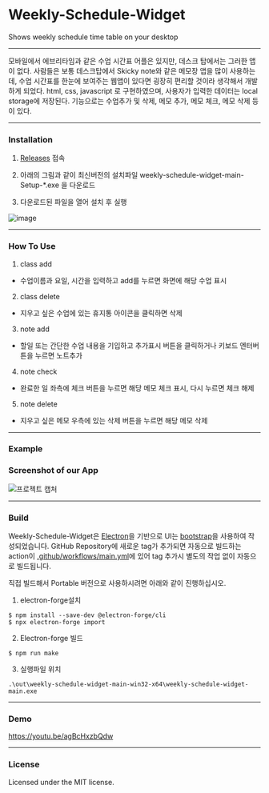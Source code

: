 # Weekly-Schedule-Widget
Shows weekly schedule time table on your desktop

-------------------------------------------------------------------------------------------------------------------------------------

모바일에서 에브리타임과 같은 수업 시간표 어플은 있지만, 데스크 탑에서는 그러한 앱이 없다.
사람들은 보통 데스크탑에서 Skicky note와 같은 메모장 앱을 많이 사용하는데, 수업 시간표를 한눈에 보여주는 웹앱이 있다면 굉장히 편리할 것이라 생각해서 개발하게 되었다. 
html, css, javascript 로 구현하였으며, 사용자가 입력한 데이터는 local storage에 저장된다.
기능으로는 수업추가 및 삭제, 메모 추가, 메모 체크, 메모 삭제 등이 있다. 

-------------------------------------------------------------------------------------------------------------------------------------

### Installation

1. [Releases](https://github.com/kris6613123/Weekly-Schedule-Widget/releases) 접속

2. 아래의 그림과 같이 최신버전의 설치파일 weekly-schedule-widget-main-Setup-*.exe 을 다운로드

3. 다운로드된 파일을 열어 설치 후 실행 

![image](https://user-images.githubusercontent.com/54178500/119499701-eee06600-bda1-11eb-9145-0872cbfb68e2.png)

-------------------------------------------------------------------------------------------------------------------------------------

### How To Use

1. class add 
  + 수업이름과 요일, 시간을 입력하고 add를 누르면 화면에 해당 수업 표시

2. class delete
  + 지우고 싶은 수업에 있는 휴지통 아이콘을 클릭하면 삭제

3. note add
  + 할일 또는 간단한 수업 내용을 기입하고 추가표시 버튼을 클릭하거나 키보드 엔터버튼을 누르면 노트추가 

4. note check
  + 완료한 일 좌측에 체크 버튼을 누르면 해당 메모 체크 표시, 다시 누르면 체크 해제

5. note delete
  + 지우고 싶은 메모 우측에 있는 삭제 버튼을 누르면 해당 메모 삭제 

-------------------------------------------------------------------------------------------------------------------------------------
 
### Example 



### Screenshot of our App
![프로젝트 캡처](https://user-images.githubusercontent.com/54178500/119458342-9b592280-bd77-11eb-9231-a755f39edd8f.PNG)

-------------------------------------------------------------------------------------------------------------------------------------

### Build
Weekly-Schedule-Widget은 [Electron](https://electronjs.org/)을 기반으로 UI는 [bootstrap](https://getbootstrap.com/)을 사용하여 작성되었습니다. GitHub Repository에 새로운 tag가 추가되면 자동으로 빌드하는 action이 [.github/workflows/main.yml](https://github.com/kris6613123/Weekly-Schedule-Widget/blob/main/.github/workflows/main.yml)에 있어 tag 추가시 별도의 작업 없이 자동으로 빌드됩니다.

직접 빌드해서 Portable 버전으로 사용하시려면 아래와 같이 진행하십시오.
1. electron-forge설치
```
$ npm install --save-dev @electron-forge/cli
$ npx electron-forge import
```
2. Electron-forge 빌드
```
$ npm run make
```
3. 실행파일 위치
```
.\out\weekly-schedule-widget-main-win32-x64\weekly-schedule-widget-main.exe
```

-------------------------------------------------------------------------------------------------------------------------------------

### Demo

https://youtu.be/agBcHxzbQdw

-------------------------------------------------------------------------------------------------------------------------------------

### License
Licensed under the MIT license.


